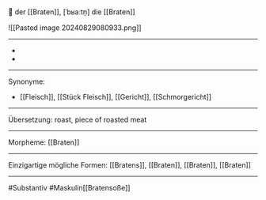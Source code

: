 🔵 der [[Braten]], [ˈbʁaːtn̩] 
die [[Braten]]

![[Pasted image 20240829080933.png]]

---
-
-

---
Synonyme: 
- [[Fleisch]], [[Stück Fleisch]], [[Gericht]], [[Schmorgericht]]

---
Übersetzung: roast, piece of roasted meat

---
Morpheme:
[[Braten]]

---
Einzigartige mögliche Formen: [[Bratens]], [[Braten]], [[Braten]], [[Braten]]

---
#Substantiv #Maskulin[[Bratensoße]]